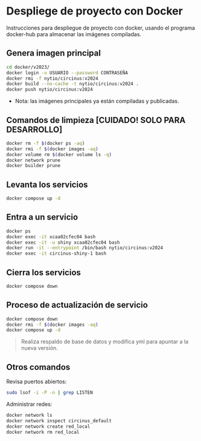 # Despliege de proyecto con Docker

Instrucciones para despliegue de proyecto con docker, usando el programa docker-hub para almacenar las imágenes compiladas.

## Genera imagen principal
```bash
cd docker/v2023/
docker login -u USUARIO --password CONTRASEÑA
docker rmi -f nytio/circinus:v2024
docker build --no-cache -t nytio/circinus:v2024 .
docker push nytio/circinus:v2024
```

* Nota: las imágenes principales ya están compiladas y publicadas.

## Comandos de limpieza [CUIDADO! SOLO PARA DESARROLLO]
```bash
docker rm -f $(docker ps -aq)
docker rmi -f $(docker images -aq)
docker volume rm $(docker volume ls -q)
docker network prune
docker builder prune
```

## Levanta los servicios
```bash
docker compose up -d
```

## Entra a un servicio
```bash
docker ps
docker exec -it xcaa02cfec04 bash
docker exec -it -u shiny xcaa02cfec04 bash
docker run -it --entrypoint /bin/bash nytio/circinus:v2024
docker exec -it circinus-shiny-1 bash
```

## Cierra los servicios
```bash
docker compose down
```

## Proceso de actualización de servicio
```bash
docker compose down
docker rmi -f $(docker images -aq)
docker compose up -d
```

> Realiza respaldo de base de datos y modifica yml para apuntar a la nueva versión.

## Otros comandos
Revisa puertos abiertos:
```bash
sudo lsof -i -P -n | grep LISTEN
```

Administrar redes:
```bash
docker network ls
docker network inspect circinus_default
docker network create red_local
docker network rm red_local
```
